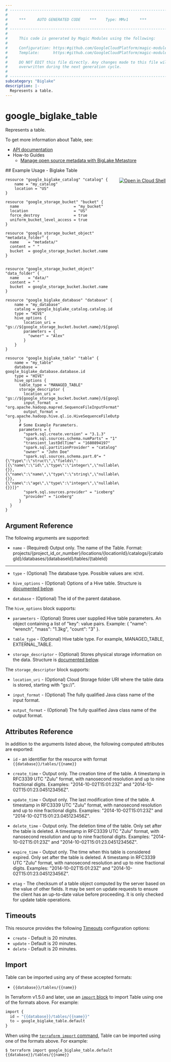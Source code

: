 ```yaml
---
# ----------------------------------------------------------------------------
#
#     ***     AUTO GENERATED CODE    ***    Type: MMv1     ***
#
# ----------------------------------------------------------------------------
#
#     This code is generated by Magic Modules using the following:
#
#     Configuration: https:#github.com/GoogleCloudPlatform/magic-modules/tree/main/mmv1/products/biglake/Table.yaml
#     Template:      https:#github.com/GoogleCloudPlatform/magic-modules/tree/main/mmv1/templates/terraform/resource.html.markdown.tmpl
#
#     DO NOT EDIT this file directly. Any changes made to this file will be
#     overwritten during the next generation cycle.
#
# ----------------------------------------------------------------------------
subcategory: "Biglake"
description: |-
  Represents a table.
---
```


# google_biglake_table

Represents a table.


To get more information about Table, see:

* [API documentation](https://cloud.google.com/bigquery/docs/reference/biglake/rest/v1/projects.locations.catalogs.databases.tables)
* How-to Guides
    * [Manage open source metadata with BigLake Metastore](https://cloud.google.com/bigquery/docs/manage-open-source-metadata#create_tables)

<div class = "oics-button" style="float: right; margin: 0 0 -15px">
  <a href="https://console.cloud.google.com/cloudshell/open?cloudshell_git_repo=https%3A%2F%2Fgithub.com%2Fterraform-google-modules%2Fdocs-examples.git&cloudshell_image=gcr.io%2Fcloudshell-images%2Fcloudshell%3Alatest&cloudshell_print=.%2Fmotd&cloudshell_tutorial=.%2Ftutorial.md&cloudshell_working_dir=biglake_table&open_in_editor=main.tf" target="_blank">
    <img alt="Open in Cloud Shell" src="//gstatic.com/cloudssh/images/open-btn.svg" style="max-height: 44px; margin: 32px auto; max-width: 100%;">
  </a>
</div>
## Example Usage - Biglake Table


```hcl
resource "google_biglake_catalog" "catalog" {
    name = "my_catalog"
    location = "US"
}

resource "google_storage_bucket" "bucket" {
  name                        = "my_bucket"
  location                    = "US"
  force_destroy               = true
  uniform_bucket_level_access = true
}

resource "google_storage_bucket_object" "metadata_folder" {
  name    = "metadata/"
  content = " "
  bucket  = google_storage_bucket.bucket.name
}


resource "google_storage_bucket_object" "data_folder" {
  name    = "data/"
  content = " "
  bucket  = google_storage_bucket.bucket.name
}

resource "google_biglake_database" "database" {
    name = "my_database"
    catalog = google_biglake_catalog.catalog.id
    type = "HIVE"
    hive_options {
        location_uri = "gs://${google_storage_bucket.bucket.name}/${google_storage_bucket_object.metadata_folder.name}"
        parameters = {
          "owner" = "Alex"
        }
    }
}

resource "google_biglake_table" "table" {
    name = "my_table"
    database = google_biglake_database.database.id
    type = "HIVE"
    hive_options {
      table_type = "MANAGED_TABLE"
      storage_descriptor {
        location_uri = "gs://${google_storage_bucket.bucket.name}/${google_storage_bucket_object.data_folder.name}"
        input_format  = "org.apache.hadoop.mapred.SequenceFileInputFormat"
        output_format = "org.apache.hadoop.hive.ql.io.HiveSequenceFileOutputFormat"
      }
      # Some Example Parameters.
      parameters = {
        "spark.sql.create.version" = "3.1.3"
        "spark.sql.sources.schema.numParts" = "1"
        "transient_lastDdlTime" = "1680894197"
        "spark.sql.partitionProvider" = "catalog"
        "owner" = "John Doe"
        "spark.sql.sources.schema.part.0"= "{\"type\":\"struct\",\"fields\":[{\"name\":\"id\",\"type\":\"integer\",\"nullable\":true,\"metadata\":{}},{\"name\":\"name\",\"type\":\"string\",\"nullable\":true,\"metadata\":{}},{\"name\":\"age\",\"type\":\"integer\",\"nullable\":true,\"metadata\":{}}]}"
        "spark.sql.sources.provider" = "iceberg"
        "provider" = "iceberg"
      }
  }
}
```

## Argument Reference

The following arguments are supported:


* `name` -
  (Required)
  Output only. The name of the Table. Format:
  projects/{project_id_or_number}/locations/{locationId}/catalogs/{catalogId}/databases/{databaseId}/tables/{tableId}


- - -


* `type` -
  (Optional)
  The database type.
  Possible values are: `HIVE`.

* `hive_options` -
  (Optional)
  Options of a Hive table.
  Structure is [documented below](#nested_hive_options).

* `database` -
  (Optional)
  The id of the parent database.


<a name="nested_hive_options"></a>The `hive_options` block supports:

* `parameters` -
  (Optional)
  Stores user supplied Hive table parameters. An object containing a
  list of "key": value pairs.
  Example: { "name": "wrench", "mass": "1.3kg", "count": "3" }.

* `table_type` -
  (Optional)
  Hive table type. For example, MANAGED_TABLE, EXTERNAL_TABLE.

* `storage_descriptor` -
  (Optional)
  Stores physical storage information on the data.
  Structure is [documented below](#nested_hive_options_storage_descriptor).


<a name="nested_storage_descriptor"></a>The `storage_descriptor` block supports:

* `location_uri` -
  (Optional)
  Cloud Storage folder URI where the table data is stored, starting with "gs://".

* `input_format` -
  (Optional)
  The fully qualified Java class name of the input format.

* `output_format` -
  (Optional)
  The fully qualified Java class name of the output format.

## Attributes Reference

In addition to the arguments listed above, the following computed attributes are exported:

* `id` - an identifier for the resource with format `{{database}}/tables/{{name}}`

* `create_time` -
  Output only. The creation time of the table. A timestamp in RFC3339 UTC
  "Zulu" format, with nanosecond resolution and up to nine fractional
  digits. Examples: "2014-10-02T15:01:23Z" and
  "2014-10-02T15:01:23.045123456Z".

* `update_time` -
  Output only. The last modification time of the table. A timestamp in
  RFC3339 UTC "Zulu" format, with nanosecond resolution and up to nine
  fractional digits. Examples: "2014-10-02T15:01:23Z" and
  "2014-10-02T15:01:23.045123456Z".

* `delete_time` -
  Output only. The deletion time of the table. Only set after the
  table is deleted. A timestamp in RFC3339 UTC "Zulu" format, with
  nanosecond resolution and up to nine fractional digits. Examples:
  "2014-10-02T15:01:23Z" and "2014-10-02T15:01:23.045123456Z".

* `expire_time` -
  Output only. The time when this table is considered expired. Only set
  after the table is deleted. A timestamp in RFC3339 UTC "Zulu" format,
  with nanosecond resolution and up to nine fractional digits. Examples:
  "2014-10-02T15:01:23Z" and "2014-10-02T15:01:23.045123456Z".

* `etag` -
  The checksum of a table object computed by the server based on the value
  of other fields. It may be sent on update requests to ensure the client
  has an up-to-date value before proceeding. It is only checked for update
  table operations.


## Timeouts

This resource provides the following
[Timeouts](https://developer.hashicorp.com/terraform/plugin/sdkv2/resources/retries-and-customizable-timeouts) configuration options:

- `create` - Default is 20 minutes.
- `update` - Default is 20 minutes.
- `delete` - Default is 20 minutes.

## Import


Table can be imported using any of these accepted formats:

* `{{database}}/tables/{{name}}`


In Terraform v1.5.0 and later, use an [`import` block](https://developer.hashicorp.com/terraform/language/import) to import Table using one of the formats above. For example:

```tf
import {
  id = "{{database}}/tables/{{name}}"
  to = google_biglake_table.default
}
```

When using the [`terraform import` command](https://developer.hashicorp.com/terraform/cli/commands/import), Table can be imported using one of the formats above. For example:

```
$ terraform import google_biglake_table.default {{database}}/tables/{{name}}
```
